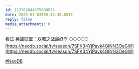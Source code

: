```yaml
---
id: 113762844675009533
date: 2025-01-03T05:47:30.051Z
reply: false
media_attachments: 0
---
```


看过 英雄联盟：双城之战最终季 🌕🌕🌕🌕🌕   
[https://neodb.social/tv/season/7SFK34YjPavk4GINN3OeGW](https://neodb.social/tv/season/7SFK34YjPavk4GINN3OeGW)

[#NeoDB](https://e5n.cc/tags/NeoDB)


